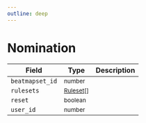 ```yaml
---
outline: deep
---
```


# Nomination

| Field           | Type                                             | Description |
| --------------- | ------------------------------------------------ | ----------- |
| `beatmapset_id` | <small>number</small>                            |             |
| `rulesets`      | <small>[Ruleset](../parameter/ruleset)[]</small> |             |
| `reset`         | <small>boolean</small>                           |             |
| `user_id`       | <small>number</small>                            |             |